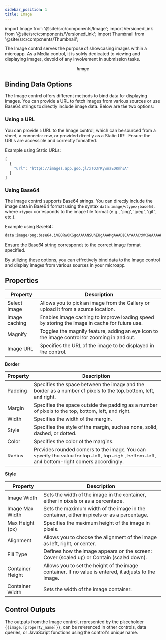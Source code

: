 ```yaml
---
sidebar_position: 1
title: Image
---
```


import Image from '@site/src/components/Image';
import VersionedLink from '@site/src/components/VersionedLink';
import Thumbnail from '@site/src/components/Thumbnail';

The Image control serves the purpose of showcasing images within a microapp. As a Media control, it is solely dedicated to viewing and displaying images, devoid of any involvement in submission tasks.

<figure>
  <Thumbnail src="/img/reference/controls/image/preview.jpeg" alt="Image" />
  <figcaption align = "center"><i>Image</i></figcaption>
</figure>

## Binding Data Options

The Image control offers different methods to bind data for displaying images. You can provide a URL to fetch images from various sources or use Base64 strings to directly include image data. Below are the two options:

### Using a URL

You can provide a URL to the Image control, which can be sourced from a sheet, a connector row, or provided directly as a Static URL. Ensure the URLs are accessible and correctly formatted.

Example using Static URLs:

```js
[
  {
    "url": "https://images.app.goo.gl/xTQ3rKywnaEQKmhSA"
  }
]
```

### Using Base64

The Image control supports Base64 strings. You can directly include the image data in Base64 format using the syntax `data:image/<type>;base64,` where `<type>` corresponds to the image file format (e.g., 'png', 'jpeg', 'gif', etc.).

Example using Base64:

```js
data:image/png;base64,iVBORw0KGgoAAAANSUhEUgAAAMgAAADICAYAAACtWK6eAAAAWUlEQVR4Xu3OMQEAAAABIP6PzgpvUZhf7A3VQYAJkEAFLw/fuhjCDAAAAAAOvdsEwAAAFDQaUOQIBAAAAAPmGpRvAAAAAElFTkSuQmCC
```

Ensure the Base64 string corresponds to the correct image format specified.

By utilizing these options, you can effectively bind data to the Image control and display images from various sources in your microapp.



## Properties

| Property       | Description                                                                                            |
|----------------|--------------------------------------------------------------------------------------------------------|
| Select Image   | Allows you to pick an image from the Gallery or upload it from a source location.                     |
| Image caching  | Enables image caching to improve loading speed by storing the image in cache for future use.          |
| Magnify        | Toggles the magnify feature, adding an eye icon to the image control for zooming in and out.         |
| Image URL      | Specifies the URL of the image to be displayed in the control.                                       |

**Border** 


| Property | Description |
|----------|-------------|
| Padding  | Specifies the space between the image and the border as a number of pixels to the top, bottom, left, and right. |
| Margin   | Specifies the space outside the padding as a number of pixels to the top, bottom, left, and right. |
| Width    | Specifies the width of the margin. |
| Style    | Specifies the style of the margin, such as none, solid, dashed, or dotted. |
| Color    | Specifies the color of the margins. |
| Radius   | Provides rounded corners to the image. You can specify the value for top-left, top-right, bottom-left, and bottom-right corners accordingly. |

**Style**


| Property          | Description                                                                                              |
|-------------------|----------------------------------------------------------------------------------------------------------|
| Image Width       | Sets the width of the image in the container, either in pixels or as a percentage.                      |
| Image Max Width   | Sets the maximum width of the image in the container, either in pixels or as a percentage.              |
| Max Height (px)   | Specifies the maximum height of the image in pixels.                                                    |
| Alignment         | Allows you to choose the alignment of the image as left, right, or center.                              |
| Fill Type         | Defines how the image appears on the screen: Cover (scaled up) or Contain (scaled down).                |
| Container Height  | Allows you to set the height of the image container. If no value is entered, it adjusts to the image.   |
| Container Width   | Sets the width of the image container.                                                                   |

## Control Outputs

The outputs from the Image control, represented by the placeholder `{{image.[property_name]}}`, can be referenced in other controls, data queries, or JavaScript functions using the control's unique name.

